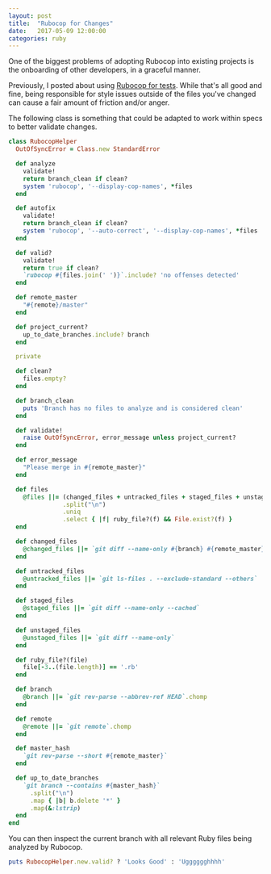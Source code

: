 ```yaml
---
layout: post
title:  "Rubocop for Changes"
date:   2017-05-09 12:00:00
categories: ruby
---
```


One of the biggest problems of adopting Rubocop into existing projects is the
onboarding of other developers, in a graceful manner.

Previously, I posted about using [Rubocop for tests][rubocop-for-tests]. While
that's all good and fine, being responsible for style issues outside of the
files you've changed can cause a fair amount of friction and/or anger.

The following class is something that could be adapted to work within specs to
better validate changes.

```ruby
class RubocopHelper
  OutOfSyncError = Class.new StandardError

  def analyze
    validate!
    return branch_clean if clean?
    system 'rubocop', '--display-cop-names', *files
  end

  def autofix
    validate!
    return branch_clean if clean?
    system 'rubocop', '--auto-correct', '--display-cop-names', *files
  end

  def valid?
    validate!
    return true if clean?
    `rubocop #{files.join(' ')}`.include? 'no offenses detected'
  end

  def remote_master
    "#{remote}/master"
  end

  def project_current?
    up_to_date_branches.include? branch
  end

  private

  def clean?
    files.empty?
  end

  def branch_clean
    puts 'Branch has no files to analyze and is considered clean'
  end

  def validate!
    raise OutOfSyncError, error_message unless project_current?
  end

  def error_message
    "Please merge in #{remote_master}"
  end

  def files
    @files ||= (changed_files + untracked_files + staged_files + unstaged_files)
               .split("\n")
               .uniq
               .select { |f| ruby_file?(f) && File.exist?(f) }
  end

  def changed_files
    @changed_files ||= `git diff --name-only #{branch} #{remote_master}`
  end

  def untracked_files
    @untracked_files ||= `git ls-files . --exclude-standard --others`
  end

  def staged_files
    @staged_files ||= `git diff --name-only --cached`
  end

  def unstaged_files
    @unstaged_files ||= `git diff --name-only`
  end

  def ruby_file?(file)
    file[-3..(file.length)] == '.rb'
  end

  def branch
    @branch ||= `git rev-parse --abbrev-ref HEAD`.chomp
  end

  def remote
    @remote ||= `git remote`.chomp
  end

  def master_hash
    `git rev-parse --short #{remote_master}`
  end

  def up_to_date_branches
    `git branch --contains #{master_hash}`
      .split("\n")
      .map { |b| b.delete '*' }
      .map(&:lstrip)
  end
end
```

You can then inspect the current branch with all relevant Ruby files being
analyzed by Rubocop.

```ruby
puts RubocopHelper.new.valid? ? 'Looks Good' : 'Ugggggghhhh'
```

[rubocop-for-tests]: /ruby/2016/09/18/make-rubocop-part-of-your-tests.html
